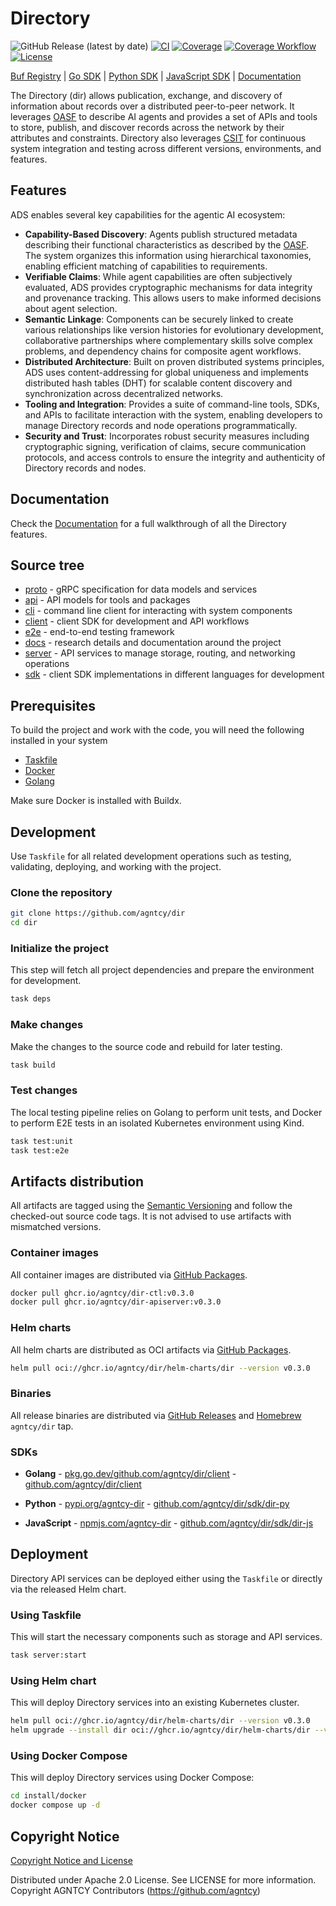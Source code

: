 # Directory

![GitHub Release (latest by date)](https://img.shields.io/github/v/release/agntcy/dir)
[![CI](https://github.com/agntcy/dir/actions/workflows/ci.yaml/badge.svg?branch=main)](https://github.com/agntcy/dir/actions/workflows/ci.yaml)
[![Coverage](https://codecov.io/gh/agntcy/dir/branch/main/graph/badge.svg)](https://codecov.io/gh/agntcy/dir)
[![Coverage Workflow](https://github.com/agntcy/dir/actions/workflows/coverage.yml/badge.svg?branch=main)](https://github.com/agntcy/dir/actions/workflows/coverage.yml)
[![License](https://img.shields.io/github/license/agntcy/dir)](./LICENSE.md)

[Buf Registry](https://buf.build/agntcy/dir) | [Go SDK](https://pkg.go.dev/github.com/agntcy/dir/client) | [Python SDK](https://pypi.org/project/agntcy-dir/) | [JavaScript SDK](https://www.npmjs.com/package/agntcy-dir) | [Documentation](https://docs.agntcy.org/dir/overview/)

The Directory (dir) allows publication, exchange, and discovery of information about records over a distributed peer-to-peer network.
It leverages [OASF](https://github.com/agntcy/oasf) to describe AI agents and provides a set of APIs and tools to store, publish, and discover records across the network by their attributes and constraints.
Directory also leverages [CSIT](https://github.com/agntcy/csit) for continuous system integration and testing across different versions, environments, and features.

## Features

ADS enables several key capabilities for the agentic AI ecosystem:

- **Capability-Based Discovery**: Agents publish structured metadata describing their
functional characteristics as described by the [OASF](https://github.com/agntcy/oasf).
The system organizes this information using hierarchical taxonomies,
enabling efficient matching of capabilities to requirements.
- **Verifiable Claims**: While agent capabilities are often subjectively evaluated,
ADS provides cryptographic mechanisms for data integrity and provenance tracking.
This allows users to make informed decisions about agent selection.
- **Semantic Linkage**: Components can be securely linked to create various relationships
like version histories for evolutionary development, collaborative partnerships where
complementary skills solve complex problems, and dependency chains for composite agent workflows.
- **Distributed Architecture**: Built on proven distributed systems principles,
ADS uses content-addressing for global uniqueness and implements distributed hash tables (DHT)
for scalable content discovery and synchronization across decentralized networks.
- **Tooling and Integration**: Provides a suite of command-line tools, SDKs, and APIs
to facilitate interaction with the system, enabling developers to manage Directory
records and node operations programmatically.
- **Security and Trust**: Incorporates robust security measures including
cryptographic signing, verification of claims, secure communication protocols, and access controls
to ensure the integrity and authenticity of Directory records and nodes.

## Documentation

Check the [Documentation](https://docs.agntcy.org/dir/overview/) for a full walkthrough of all the Directory features.

## Source tree

- [proto](./proto) - gRPC specification for data models and services
- [api](./api) - API models for tools and packages
- [cli](./cli) - command line client for interacting with system components
- [client](./client) - client SDK for development and API workflows
- [e2e](./e2e) - end-to-end testing framework
- [docs](./docs) - research details and documentation around the project
- [server](./server) - API services to manage storage, routing, and networking operations
- [sdk](./sdk) - client SDK implementations in different languages for development

## Prerequisites

To build the project and work with the code, you will need the following installed in your system

- [Taskfile](https://taskfile.dev/)
- [Docker](https://www.docker.com/)
- [Golang](https://go.dev/doc/devel/release#go1.24.0)

Make sure Docker is installed with Buildx.

## Development

Use `Taskfile` for all related development operations such as testing, validating, deploying, and working with the project.

### Clone the repository

```bash
git clone https://github.com/agntcy/dir
cd dir
```

### Initialize the project

This step will fetch all project dependencies and prepare the environment for development.

```bash
task deps
```

### Make changes

Make the changes to the source code and rebuild for later testing.

```bash
task build
```

### Test changes

The local testing pipeline relies on Golang to perform unit tests, and
Docker to perform E2E tests in an isolated Kubernetes environment using Kind.

```bash
task test:unit
task test:e2e
```

## Artifacts distribution

All artifacts are tagged using the [Semantic Versioning](https://semver.org/) and follow the checked-out source code tags.
It is not advised to use artifacts with mismatched versions.

### Container images

All container images are distributed via [GitHub Packages](https://github.com/orgs/agntcy/packages?repo_name=dir).

```bash
docker pull ghcr.io/agntcy/dir-ctl:v0.3.0
docker pull ghcr.io/agntcy/dir-apiserver:v0.3.0
```

### Helm charts

All helm charts are distributed as OCI artifacts via [GitHub Packages](https://github.com/agntcy/dir/pkgs/container/dir%2Fhelm-charts%2Fdir).

```bash
helm pull oci://ghcr.io/agntcy/dir/helm-charts/dir --version v0.3.0
```

### Binaries

All release binaries are distributed via [GitHub Releases](https://github.com/agntcy/dir/releases) and [Homebrew](./HomebrewFormula/) `agntcy/dir` tap.

### SDKs

- **Golang** - [pkg.go.dev/github.com/agntcy/dir/client](https://pkg.go.dev/github.com/agntcy/dir/client) - [github.com/agntcy/dir/client](https://github.com/agntcy/dir/tree/main/client)

- **Python** - [pypi.org/agntcy-dir](https://pypi.org/project/agntcy-dir/) - [github.com/agntcy/dir/sdk/dir-py](https://github.com/agntcy/dir/tree/main/sdk/dir-py)

- **JavaScript** - [npmjs.com/agntcy-dir](https://www.npmjs.com/package/agntcy-dir) - [github.com/agntcy/dir/sdk/dir-js](https://github.com/agntcy/dir/tree/main/sdk/dir-js)

## Deployment

Directory API services can be deployed either using the `Taskfile` or directly via the released Helm chart.

### Using Taskfile

This will start the necessary components such as storage and API services.

```bash
task server:start
```

### Using Helm chart

This will deploy Directory services into an existing Kubernetes cluster.

```bash
helm pull oci://ghcr.io/agntcy/dir/helm-charts/dir --version v0.3.0
helm upgrade --install dir oci://ghcr.io/agntcy/dir/helm-charts/dir --version v0.3.0
```

### Using Docker Compose

This will deploy Directory services using Docker Compose:

```bash
cd install/docker
docker compose up -d
```

## Copyright Notice

[Copyright Notice and License](./LICENSE.md)

Distributed under Apache 2.0 License. See LICENSE for more information.
Copyright AGNTCY Contributors (https://github.com/agntcy)
